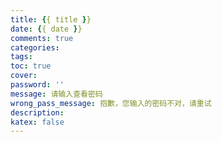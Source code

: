 ```yaml
---
title: {{ title }}
date: {{ date }}
comments: true
categories: 
tags: 
toc: true
cover:
password: ''
message: 请输入查看密码
wrong_pass_message: 抱歉，您输入的密码不对，请重试
description:
katex: false 
---
```

